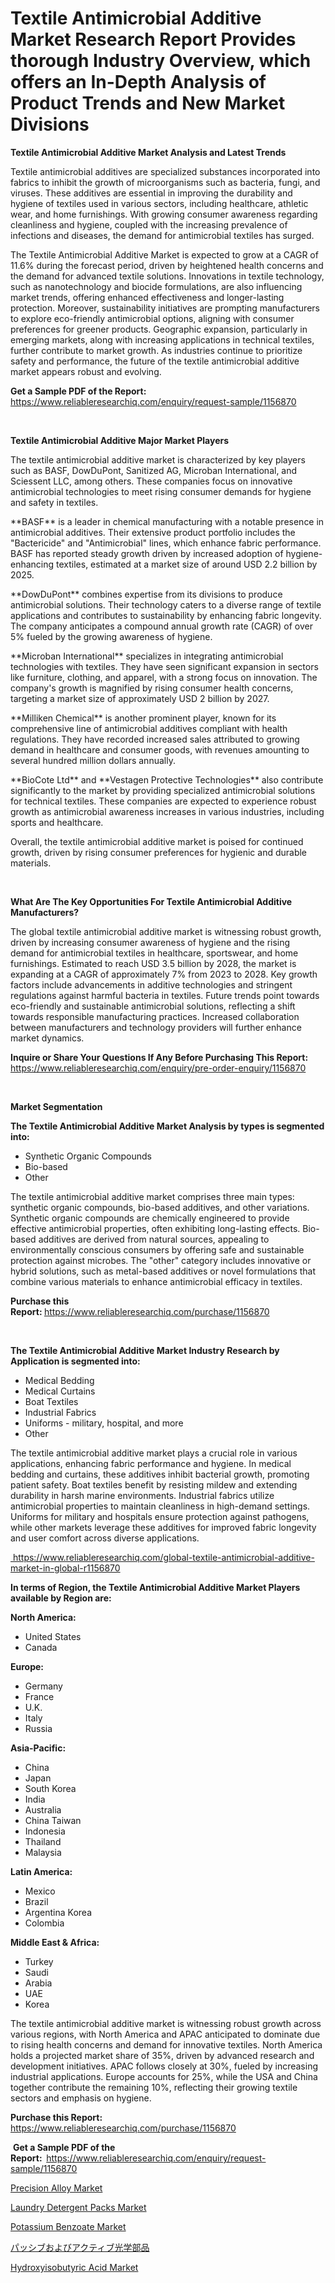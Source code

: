 <p><h1>Textile Antimicrobial Additive Market Research Report Provides thorough Industry Overview, which offers an In-Depth Analysis of Product Trends and New Market Divisions</h1></p><p><strong>Textile Antimicrobial Additive Market Analysis and Latest Trends</strong></p>
<p><p>Textile antimicrobial additives are specialized substances incorporated into fabrics to inhibit the growth of microorganisms such as bacteria, fungi, and viruses. These additives are essential in improving the durability and hygiene of textiles used in various sectors, including healthcare, athletic wear, and home furnishings. With growing consumer awareness regarding cleanliness and hygiene, coupled with the increasing prevalence of infections and diseases, the demand for antimicrobial textiles has surged.</p><p>The Textile Antimicrobial Additive Market is expected to grow at a CAGR of 11.6% during the forecast period, driven by heightened health concerns and the demand for advanced textile solutions. Innovations in textile technology, such as nanotechnology and biocide formulations, are also influencing market trends, offering enhanced effectiveness and longer-lasting protection. Moreover, sustainability initiatives are prompting manufacturers to explore eco-friendly antimicrobial options, aligning with consumer preferences for greener products. Geographic expansion, particularly in emerging markets, along with increasing applications in technical textiles, further contribute to market growth. As industries continue to prioritize safety and performance, the future of the textile antimicrobial additive market appears robust and evolving.</p></p>
<p><strong>Get a Sample PDF of the Report:&nbsp;</strong> <a href="https://www.reliableresearchiq.com/enquiry/request-sample/1156870">https://www.reliableresearchiq.com/enquiry/request-sample/1156870</a></p>
<p>&nbsp;</p>
<p><strong>Textile Antimicrobial Additive Major Market Players</strong></p>
<p><p>The textile antimicrobial additive market is characterized by key players such as BASF, DowDuPont, Sanitized AG, Microban International, and Sciessent LLC, among others. These companies focus on innovative antimicrobial technologies to meet rising consumer demands for hygiene and safety in textiles.</p><p>**BASF** is a leader in chemical manufacturing with a notable presence in antimicrobial additives. Their extensive product portfolio includes the "Bactericide" and "Antimicrobial" lines, which enhance fabric performance. BASF has reported steady growth driven by increased adoption of hygiene-enhancing textiles, estimated at a market size of around USD 2.2 billion by 2025.</p><p>**DowDuPont** combines expertise from its divisions to produce antimicrobial solutions. Their technology caters to a diverse range of textile applications and contributes to sustainability by enhancing fabric longevity. The company anticipates a compound annual growth rate (CAGR) of over 5% fueled by the growing awareness of hygiene.</p><p>**Microban International** specializes in integrating antimicrobial technologies with textiles. They have seen significant expansion in sectors like furniture, clothing, and apparel, with a strong focus on innovation. The company's growth is magnified by rising consumer health concerns, targeting a market size of approximately USD 2 billion by 2027.</p><p>**Milliken Chemical** is another prominent player, known for its comprehensive line of antimicrobial additives compliant with health regulations. They have recorded increased sales attributed to growing demand in healthcare and consumer goods, with revenues amounting to several hundred million dollars annually.</p><p>**BioCote Ltd** and **Vestagen Protective Technologies** also contribute significantly to the market by providing specialized antimicrobial solutions for technical textiles. These companies are expected to experience robust growth as antimicrobial awareness increases in various industries, including sports and healthcare.</p><p>Overall, the textile antimicrobial additive market is poised for continued growth, driven by rising consumer preferences for hygienic and durable materials.</p></p>
<p>&nbsp;</p>
<p><strong>What Are The Key Opportunities For Textile Antimicrobial Additive Manufacturers?</strong></p>
<p><p>The global textile antimicrobial additive market is witnessing robust growth, driven by increasing consumer awareness of hygiene and the rising demand for antimicrobial textiles in healthcare, sportswear, and home furnishings. Estimated to reach USD 3.5 billion by 2028, the market is expanding at a CAGR of approximately 7% from 2023 to 2028. Key growth factors include advancements in additive technologies and stringent regulations against harmful bacteria in textiles. Future trends point towards eco-friendly and sustainable antimicrobial solutions, reflecting a shift towards responsible manufacturing practices. Increased collaboration between manufacturers and technology providers will further enhance market dynamics.</p></p>
<p><strong>Inquire or Share Your Questions If Any Before Purchasing This Report:</strong> <a href="https://www.reliableresearchiq.com/enquiry/pre-order-enquiry/1156870">https://www.reliableresearchiq.com/enquiry/pre-order-enquiry/1156870</a></p>
<p>&nbsp;</p>
<p><strong>Market Segmentation</strong></p>
<p><strong>The Textile Antimicrobial Additive Market Analysis by types is segmented into:</strong></p>
<p><ul><li>Synthetic Organic Compounds</li><li>Bio-based</li><li>Other</li></ul></p>
<p><p>The textile antimicrobial additive market comprises three main types: synthetic organic compounds, bio-based additives, and other variations. Synthetic organic compounds are chemically engineered to provide effective antimicrobial properties, often exhibiting long-lasting effects. Bio-based additives are derived from natural sources, appealing to environmentally conscious consumers by offering safe and sustainable protection against microbes. The "other" category includes innovative or hybrid solutions, such as metal-based additives or novel formulations that combine various materials to enhance antimicrobial efficacy in textiles.</p></p>
<p><strong>Purchase this Report:&nbsp;</strong><a href="https://www.reliableresearchiq.com/purchase/1156870">https://www.reliableresearchiq.com/purchase/1156870</a></p>
<p>&nbsp;</p>
<p><strong>The Textile Antimicrobial Additive Market Industry Research by Application is segmented into:</strong></p>
<p><ul><li>Medical Bedding</li><li>Medical Curtains</li><li>Boat Textiles</li><li>Industrial Fabrics</li><li>Uniforms - military, hospital, and more</li><li>Other</li></ul></p>
<p><p>The textile antimicrobial additive market plays a crucial role in various applications, enhancing fabric performance and hygiene. In medical bedding and curtains, these additives inhibit bacterial growth, promoting patient safety. Boat textiles benefit by resisting mildew and extending durability in harsh marine environments. Industrial fabrics utilize antimicrobial properties to maintain cleanliness in high-demand settings. Uniforms for military and hospitals ensure protection against pathogens, while other markets leverage these additives for improved fabric longevity and user comfort across diverse applications.</p></p>
<p><a href="https://www.reliableresearchiq.com/global-textile-antimicrobial-additive-market-in-global-r1156870">&nbsp;https://www.reliableresearchiq.com/global-textile-antimicrobial-additive-market-in-global-r1156870</a></p>
<p><strong>In terms of Region, the Textile Antimicrobial Additive Market Players available by Region are:</strong></p>
<p>
    <p> <strong> North America: </strong>
        <ul>
            <li>United States</li>
            <li>Canada</li>
        </ul>
        </p> 
    <p> <strong> Europe: </strong>
        <ul>
            <li>Germany</li>
            <li>France</li>
            <li>U.K.</li>
            <li>Italy</li>
            <li>Russia</li>
        </ul>
        </p> 
    <p> <strong> Asia-Pacific: </strong>
        <ul>
            <li>China</li>
            <li>Japan</li>
            <li>South Korea</li>
            <li>India</li>
            <li>Australia</li>
            <li>China Taiwan</li>
            <li>Indonesia</li>
            <li>Thailand</li>
            <li>Malaysia</li>
        </ul>
        </p> 
    <p> <strong> Latin America: </strong>
        <ul>
            <li>Mexico</li>
            <li>Brazil</li>
            <li>Argentina Korea</li>
            <li>Colombia</li>
        </ul>
        </p> 
    <p> <strong> Middle East & Africa: </strong>
        <ul>
            <li>Turkey</li>
            <li>Saudi</li>
            <li>Arabia</li>
            <li>UAE</li>
            <li>Korea</li>
        </ul>
    </p>
    </p>
<p><p>The textile antimicrobial additive market is witnessing robust growth across various regions, with North America and APAC anticipated to dominate due to rising health concerns and demand for innovative textiles. North America holds a projected market share of 35%, driven by advanced research and development initiatives. APAC follows closely at 30%, fueled by increasing industrial applications. Europe accounts for 25%, while the USA and China together contribute the remaining 10%, reflecting their growing textile sectors and emphasis on hygiene.</p></p>
<p><strong>Purchase this Report: </strong><a href="https://www.reliableresearchiq.com/purchase/1156870">https://www.reliableresearchiq.com/purchase/1156870</a></p>
<p>&nbsp;<strong>Get a Sample PDF of the Report:&nbsp;&nbsp;</strong><a href="https://www.reliableresearchiq.com/enquiry/request-sample/1156870">https://www.reliableresearchiq.com/enquiry/request-sample/1156870</a></p>
<p><strong></strong></p>
<p><p><a href="https://www.linkedin.com/pulse/how-precision-alloy-market-changing-from-2024-2031-helixperts-aqr2f?trackingId=Y0LQBW7RRuaI2%2F1s7WVheg%3D%3D">Precision Alloy Market</a></p><p><a href="https://medium.com/@graciakennyta231/the-laundry-detergent-packs-market-is-experiencing-higher-than-anticipated-demand-compared-to-1a37ce2b7b5e">Laundry Detergent Packs Market</a></p><p><a href="https://issuu.com/reportprime-2/docs/potassium-benzoate-market-size-2030_1fd87b51bd9d6a">Potassium Benzoate Market</a></p><p><a href="https://medium.com/@johnson154chris/passive-and-active-optical-components-00dbb2b7682f">パッシブおよびアクティブ光学部品</a></p><p><a href="https://issuu.com/reportprime-2/docs/hydroxyisobutyric-acid-market-size-_3c4bb7cdc56187">Hydroxyisobutyric Acid Market</a></p></p>